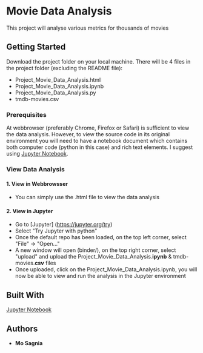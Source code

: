 # Movie Data Analysis
This project will analyse various metrics for thousands of movies

## Getting Started
Download the project folder on your local machine. There will be 4 files in the project folder (excluding the README file):
- Project_Movie_Data_Analysis.html
- Project_Movie_Data_Analysis.ipynb
- Project_Movie_Data_Analysis.py
- tmdb-movies.csv

### Prerequisites
At webbrowser (preferably Chrome, Firefox or Safari) is sufficient to view the data analysis. However, to view the source code in its original environment you will need to have a notebook document which contains both computer code (python in this case) and rich text elements. I suggest using [Jupyter Notebook](https://jupyter.org/).

### View Data Analysis
#### 1. View in Webbrowsser
 - You can simply use the .html file to view the data analysis 
#### 2. View in Jupyter
 - Go to [Jupyter] (https://jupyter.org/try)
 - Select "Try Jupyter with python"
 - Once the default repo has been loaded, on the top left corner, select "File" -> "Open..."
 - A new window will open (binder/), on the top right corner, select "upload" and upload the Project_Movie_Data_Analysis.**ipynb** & tmdb-movies.**csv** files
 - Once uploaded, click on the Project_Movie_Data_Analysis.ipynb, you will now be able to view and run the analysis in the Jupyter environment
 
## Built With
[Jupyter Notebook](https://jupyter.org/)

## Authors
* **Mo Sagnia**
